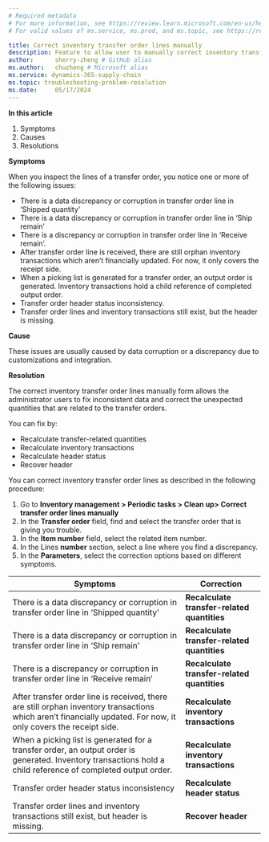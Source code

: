 ```yaml
---
# Required metadata
# For more information, see https://review.learn.microsoft.com/en-us/help/platform/learn-editor-add-metadata?branch=main
# For valid values of ms.service, ms.prod, and ms.topic, see https://review.learn.microsoft.com/en-us/help/platform/metadata-taxonomies?branch=main

title: Correct inventory transfer order lines manually
description: Feature to allow user to manually correct inventory transfer order line data corruption
author:      sherry-zheng # GitHub alias
ms.author:   chuzheng # Microsoft alias
ms.service: dynamics-365-supply-chain
ms.topic: troubleshooting-problem-resolution
ms.date:     05/17/2024
---
```


**In this article**

1. Symptoms
2. Causes
3. Resolutions

**Symptoms**

When you inspect the lines of a transfer order, you notice one or more of the following issues:

- There is a data discrepancy or corruption in transfer order line in ‘Shipped quantity’
- There is a data discrepancy or corruption in transfer order line in ‘Ship remain’
- There is a discrepancy or corruption in transfer order line in ‘Receive remain’.
- After transfer order line is received, there are still orphan inventory transactions which aren’t financially updated. For now, it only covers the receipt side.
- When a picking list is generated for a transfer order, an output order is generated. Inventory transactions hold a child reference of completed output order.
- Transfer order header status inconsistency.
- Transfer order lines and inventory transactions still exist, but the header is missing.

**Cause**

These issues are usually caused by data corruption or a discrepancy due to customizations and integration.

**Resolution**

The correct inventory transfer order lines manually form allows the administrator users to fix inconsistent data and correct the unexpected quantities that are related to the transfer orders.

You can fix by:

- Recalculate transfer-related quantities
- Recalculate inventory transactions
- Recalculate header status
- Recover header

You can correct inventory transfer order lines as described in the following procedure:

1. Go to **Inventory management > Periodic tasks > Clean up> Correct transfer order lines manually**
2. In the **Transfer order** field, find and select the transfer order that is giving you trouble.
3. In the **Item number** field, select the related item number.
4. In the Lines **number** section, select a line where you find a discrepancy.
5. In the **Parameters**, select the correction options based on different symptoms.

| **Symptoms** | **Correction** |
| --- | --- |
| There is a data discrepancy or corruption in transfer order line in ‘Shipped quantity’ | **Recalculate transfer-related quantities** |
| There is a data discrepancy or corruption in transfer order line in ‘Ship remain’ | **Recalculate transfer-related quantities** |
| There is a discrepancy or corruption in transfer order line in ‘Receive remain’ | **Recalculate transfer-related quantities** |
| After transfer order line is received, there are still orphan inventory transactions which aren’t financially updated. For now, it only covers the receipt side. | **Recalculate inventory transactions** |
| When a picking list is generated for a transfer order, an output order is generated. Inventory transactions hold a child reference of completed output order. | **Recalculate inventory transactions** |
| Transfer order header status inconsistency | **Recalculate header status** |
| Transfer order lines and inventory transactions still exist, but header is missing. | **Recover header** |
```

